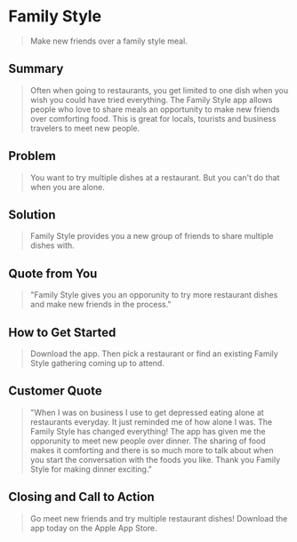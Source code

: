 # Family Style #
  >Make new friends over a family style meal. 

## Summary ##
  > Often when going to restaurants, you get limited to one dish when you wish you could have tried everything. The Family Style app allows people who love to share meals an opportunity to make new friends over comforting food. This is great for locals, tourists and business travelers to meet new people.  

## Problem ##
  >You want to try multiple dishes at a restaurant. But you can't do that when you are alone. 


## Solution ##
  >Family Style provides you a new group of friends to share multiple dishes with. 

## Quote from You ##
  >"Family Style gives you an opporunity to try more restaurant dishes and make new friends in the process." 

## How to Get Started ##
  >Download the app. Then pick a restaurant or find an existing Family Style gathering coming up to attend. 

## Customer Quote ##
  >"When I was on business I use to get depressed eating alone at restaurants everyday. It just reminded me of how alone I was. The Family Style has changed everything! The app has given me the opporunity to meet new people over dinner. The sharing of food makes it comforting and there is so much more to talk about when you start the conversation with the foods you like. Thank you Family Style for making dinner exciting."

## Closing and Call to Action ##
  >Go meet new friends and try multiple restaurant dishes! Download the app today on the Apple App Store. 